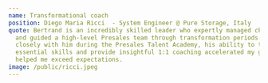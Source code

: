 ```yaml
---
name: Transformational coach
position: Diego Maria Ricci  - System Engineer @ Pure Storage, Italy
quote: Bertrand is an incredibly skilled leader who expertly managed challenges
  and guided a high-level Presales team through transformation periods. Working
  closely with him during the Presales Talent Academy, his ability to transfer
  essential skills and provide insightful 1:1 coaching accelerated my growth and
  helped me exceed expectations.
image: /public/ricci.jpeg
---
```

